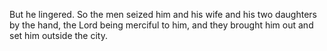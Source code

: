 But he lingered. So the men seized him and his wife and his two daughters by the hand, the Lord being merciful to him, and they brought him out and set him outside the city.
